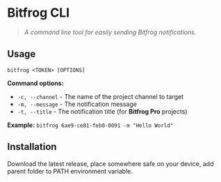 # Bitfrog CLI
> *A command line tool for easily sending Bitfrog notifications.*

## Usage

`bitfrog <TOKEN> [OPTIONS]`

**Command options:**
- `-c, --channel` - The name of the project channel to target
- `-m, --message` - The notification message
- `-t, --title` - The notification title (for **Bitfrog Pro** projects)

**Example:** `bitfrog 6ae9-ce81-feb0-0091 -m "Hello World"`

## Installation
Download the latest release, place somewhere safe on your device, add parent folder to PATH environment variable.